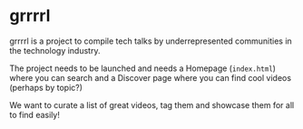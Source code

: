 # grrrrl

grrrrl is a project to compile tech talks by underrepresented communities in the technology industry.

The project needs to be launched and needs a Homepage (`index.html`) where you can search and a Discover page where you can find cool videos (perhaps by topic?)

We want to curate a list of great videos, tag them and showcase them for all to find easily! 
